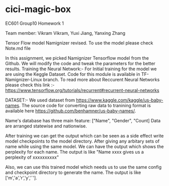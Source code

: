 # cici-magic-box
EC601 Group10 Homework 1

Team member: Vikram Vikram, Yuxi Jiang, Yanxing Zhang

Tensor Flow model Namignizer revised. To use the model please check Note.md file

In this assignment, we picked Namignizer Tensorflow model from the Github. We will modify the code and tweak the parameters for the better results. 
Training the Neural Network:-
For Initial training for the model we are using the Keggle Dataset. Code for this module is available in TF-Namignizer-Linux branch.
To read more about Reccurent Neural Networks please check this link :- https://www.tensorflow.org/tutorials/recurrent#recurrent-neural-networks

DATASET:-
We used dataset from https://www.kaggle.com/kaggle/us-baby-names. The source code for converting raw data to tranining format is available here https://github.com/benhamner/us-baby-names/.

Name's database has three main feature: ["Name", "Gender", "Count]
Data are arranged statewise and nationwise.

After training we can get the output which can be seen as a side effect write model checkpoints to the model directory. After giving any arbitary sets of name while using the same model. We can have the output which shows the perplexity for each name. The output is like "Name xxxx gives us a perplexity of xxxxxxxxxx"

Also, we can use this trained model which needs us to use the same config and checkpoint directory to generate the name. The output is like  ['m','a','r','y','`'].
